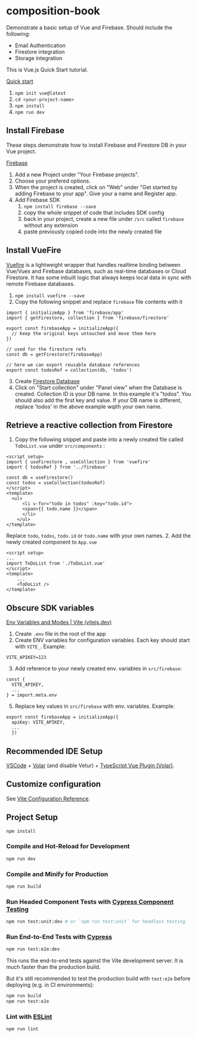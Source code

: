 # composition-book

Demonstrate a basic setup of Vue and Firebase. Should include the following:
- Email Authentication
- Firestore integration
- Storage integration


This is Vue.js Quick Start tutorial.

[Quick start](https://vuejs.org/guide/quick-start.html#creating-a-vue-application)
1. `npm init vue@latest`
2. `cd <your-project-name>`
3. `npm install`
4. `npm run dev`

## Install Firebase

These steps demonstrate how to install Firebase and Firestore DB in your Vue project.

[Firebase](https://console.firebase.google.com/)
1. Add a new Project under "Your Firebase projects".
2. Choose your prefered options.
3. When the project is created, click on "Web" under "Get started by adding Firebase to your app". Give your a name and Register app.
4. Add Firebase SDK
	1. `npm install firebase --save`
	2. copy the whole snippet of code that includes SDK config
	3. back in your project, create a new file under `/src` called `firebase` without any extension
	4. paste previously copied code into the newly created file

## Install VueFire

[Vuefire](https://vuefire.vuejs.org/) is a lightweight wrapper that handles realtime binding between Vue/Vuex and Firebase databases, such as real-time databases or Cloud Firestore. It has some inbuilt logic that always keeps local data in sync with remote Firebase databases.

1. `npm install vuefire --save`
2. Copy the following snippet and replace `firebase` file contents with it
```
import { initializeApp } from 'firebase/app'
import { getFirestore, collection } from 'firebase/firestore'

export const firebaseApp = initializeApp({
  // keep the original keys untouched and move them here
})

// used for the firestore refs
const db = getFirestore(firebaseApp)

// here we can export reusable database references
export const todosRef = collection(db, 'todos')
```
3. Create [Firestore Database](https://console.firebase.google.com/project/presentation-8d4b4/firestore)
4. Click on "Start collection" under "Panel view" when the Database is created. Collection ID is your DB name. In this example it's "todos". You should also add the first key and value. If your DB name is different, replace 'todos' in the above example wqith your own name.

## Retrieve a reactive collection from Firestore

1. Copy the following snippet and paste into a newly created file called `ToDoList.vue` under `src/components` :
```
<script setup>
import { useFirestore , useCollection } from 'vuefire'
import { todosRef } from '../firebase'

const db = useFirestore()
const todos = useCollection(todosRef)
</script>
<template>
  <ul>
      <li v-for="todo in todos" :key="todo.id">
      <span>{{ todo.name }}</span>
      </li>
    </ul>
</template>
```
Replace `todo`, `todos`, `todo.id` or `todo.name` with your own names.
2. Add the newly created component to `App.vue`
```
<script setup>
...
import ToDoList from './ToDoList.vue'
</script>
<template>
	...
	<ToDoList />
</template>
```

## Obscure SDK variables

[Env Variables and Modes | Vite (vitejs.dev)](https://vitejs.dev/guide/env-and-mode.html)

1. Create `.env` file in the root of the app
2. Create ENV variables for configuration variables. Each key should start with `VITE_`. Example:
```
VITE_APIKEY=123
```
3. Add reference to your newly created env. variables in `src/firebase`:
```
const {
  VITE_APIKEY,
  ...
} = import.meta.env
```
5. Replace key values in `src/firebase` with env. variables. Example:
```
export const firebaseApp = initializeApp({
  apiKey: VITE_APIKEY,
  ...
  })
```


## Recommended IDE Setup

[VSCode](https://code.visualstudio.com/) + [Volar](https://marketplace.visualstudio.com/items?itemName=Vue.volar) (and disable Vetur) + [TypeScript Vue Plugin (Volar)](https://marketplace.visualstudio.com/items?itemName=Vue.vscode-typescript-vue-plugin).

## Customize configuration

See [Vite Configuration Reference](https://vitejs.dev/config/).

## Project Setup

```sh
npm install
```

### Compile and Hot-Reload for Development

```sh
npm run dev
```

### Compile and Minify for Production

```sh
npm run build
```

### Run Headed Component Tests with [Cypress Component Testing](https://on.cypress.io/component)

```sh
npm run test:unit:dev # or `npm run test:unit` for headless testing
```

### Run End-to-End Tests with [Cypress](https://www.cypress.io/)

```sh
npm run test:e2e:dev
```

This runs the end-to-end tests against the Vite development server.
It is much faster than the production build.

But it's still recommended to test the production build with `test:e2e` before deploying (e.g. in CI environments):

```sh
npm run build
npm run test:e2e
```

### Lint with [ESLint](https://eslint.org/)

```sh
npm run lint
```
